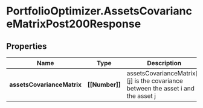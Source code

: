 # PortfolioOptimizer.AssetsCovarianceMatrixPost200Response

## Properties

Name | Type | Description | Notes
------------ | ------------- | ------------- | -------------
**assetsCovarianceMatrix** | **[[Number]]** | assetsCovarianceMatrix[i][j] is the covariance between the asset i and the asset j | 


